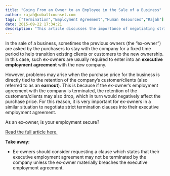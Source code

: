 ```yaml
---
title: "Going From an Owner to an Employee in the Sale of a Business"
author: rajah@cobaltcounsel.com
tags: ["Termination","Employment Agreement","Human Resources","Rajah"]
date: 2015-09-22 17:34:21
description: "This article discusses the importance of negotiating strict termination clauses in an executive Employment Agreement when an Owner becomes an Employee."
---
```


In the sale of a business, sometimes the previous owners (the “ex-owner”) are asked by the purchasers to stay with the company for a fixed time period to help transition existing clients or customers to the new ownership. In this case, such ex-owners are usually required to enter into an **executive employment agreement** with the new company. 

However, problems may arise when the purchase price for the business is directly tied to the retention of the company’s customer/clients (also referred to as an **earnout**). This is because if the ex-owner’s employment agreement with the company is terminated, the retention of the customers/clients may also drop, which in turn would negatively affect the purchase price. For this reason, it is very important for ex-owners in a similar situation to negotiate strict termination clauses into their executive employment agreement.

As an ex-owner, is your employment secure?

[Read the full article here.](http://www.travelweekly.com/Mark-Pestronk/When-going-from-owner-to-employee-ensure-your-job-is-secure/) 

**Take away:**
- Ex-owners should consider requesting a clause which states that their executive employment agreement may not be terminated by the company unless the ex-owner materially breaches the executive employment agreement.
